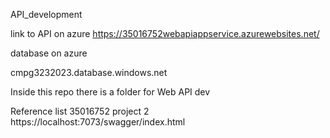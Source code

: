 API_development

link to  API on azure
https://35016752webapiappservice.azurewebsites.net/

database on azure

cmpg3232023.database.windows.net 


Inside this repo there is a folder for Web API dev

Reference list 
35016752 project 2
https://localhost:7073/swagger/index.html


 
